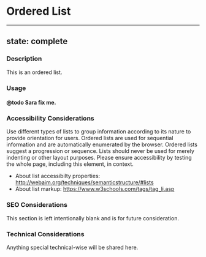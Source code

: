 # Ordered List

---
state: complete
---

### Description
This is an ordered list.

### Usage
#### @todo Sara fix me.

### Accessibility Considerations
Use different types of lists to group information according to its nature to provide orientation for users. Ordered lists are used for sequential information and are automatically enumerated by the browser. Ordered lists suggest a progression or sequence. Lists should never be used for merely indenting or other layout purposes. Please ensure accessibility by testing the whole page, including this element, in context.
* About list accessibilty properties: http://webaim.org/techniques/semanticstructure/#lists
* About list markup: https://www.w3schools.com/tags/tag_li.asp

### SEO Considerations
This section is left intentionally blank and is for future consideration.

### Technical Considerations
Anything special technical-wise will be shared here.
